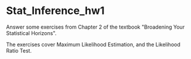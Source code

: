 # Stat_Inference_hw1

Answer some exercises from Chapter 2 of the textbook "Broadening Your Statistical Horizons".

The exercises cover Maximum Likelihood Estimation, and the Likelihood Ratio Test.
